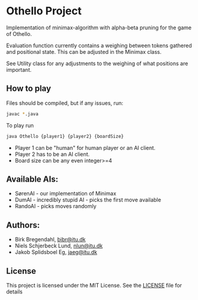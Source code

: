 # Othello Project

Implementation of minimax-algorithm with alpha-beta pruning for the game of Othello. 

Evaluation function currently contains a weighing between tokens gathered and positional state. This can be adjusted in the Minimax class. 

See Utility class for any adjustments to the weighing of what positions are important. 


## How to play
Files should be compiled, but if any issues, run:
```sh
javac *.java
``` 
To play run 
```sh
java Othello {player1} {player2} {boardSize}
```

- Player 1 can be "human" for human player or an AI client. 
- Player 2 has to be an AI client. 
- Board size can be any even integer>=4

## Available AIs:
- SørenAI - our implementation of Minimax 
- DumAI - incredibly stupid AI - picks the first move available
- RandoAI - picks moves randomly

## Authors: 
- Birk Bregendahl, bibr@itu.dk
- Niels Schjerbeck Lund, nlun@itu.dk
- Jakob Splidsboel Eg, jaeg@itu.dk

## License
This project is licensed under the MIT License. See the [LICENSE](LICENSE) file for details